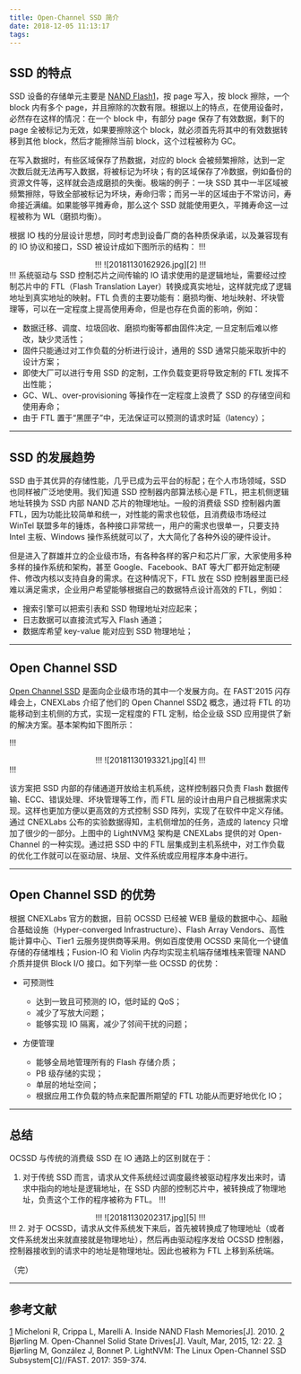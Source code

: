 ```yaml
---
title: Open-Channel SSD 简介
date: 2018-12-05 11:13:17
tags:
---
```



## SSD 的特点

SSD 设备的存储单元主要是 [NAND Flash][1][1]，按 page 写入，按 block 擦除，一个 block 内有多个 page，并且擦除的次数有限。根据以上的特点，在使用设备时，必然存在这样的情况：在一个 block 中，有部分 page 保存了有效数据，剩下的 page 全被标记为无效，如果要擦除这个 block，就必须首先将其中的有效数据转移到其他 block，然后才能擦除当前 block，这个过程被称为 GC。

在写入数据时，有些区域保存了热数据，对应的 block 会被频繁擦除，达到一定次数后就无法再写入数据，将被标记为坏块；有的区域保存了冷数据，例如备份的资源文件等，这样就会造成磨损的失衡。极端的例子：一块 SSD 其中一半区域被频繁擦除，导致全部被标记为坏块，寿命归零；而另一半的区域由于不常访问，寿命接近满编。如果能够平摊寿命，那么这个 SSD 就能使用更久，平摊寿命这一过程被称为 WL（磨损均衡）。

根据 IO 栈的分层设计思想，同时考虑到设备厂商的各种质保承诺，以及兼容现有的 IO 协议和接口，SSD 被设计成如下图所示的结构：
!!!
<center>
!!!
![20181130162926.jpg][2]
!!!
</center>
!!!
系统驱动与 SSD 控制芯片之间传输的 IO 请求使用的是逻辑地址，需要经过控制芯片中的 FTL（Flash Translation Layer）转换成真实地址，这样就完成了逻辑地址到真实地址的映射。FTL 负责的主要功能有：磨损均衡、地址映射、坏块管理等，可以在一定程度上提高使用寿命，但是也存在负面的影响，例如：

 - 数据迁移、调度、垃圾回收、磨损均衡等都由固件决定, 一旦定制后难以修改，缺少灵活性；
 - 固件只能通过对工作负载的分析进行设计，通用的 SSD 通常只能采取折中的设计方案；
 - 即使大厂可以进行专用 SSD 的定制，工作负载变更将导致定制的 FTL 发挥不出性能；
 - GC、WL、over-provisioning 等操作在一定程度上浪费了 SSD 的存储空间和使用寿命；
 - 由于 FTL 置于“黑匣子”中，无法保证可以预测的请求时延（latency）；


----------


## SSD 的发展趋势

SSD 由于其优异的存储性能，几乎已成为云平台的标配；在个人市场领域，SSD 也同样被广泛地使用。我们知道 SSD 控制器内部算法核心是 FTL，把主机侧逻辑地址转换为 SSD 内部 NAND 芯片的物理地址。一般的消费级 SSD 控制器内置 FTL，因为功能比较简单和统一，对性能的需求也较低，且消费级市场经过 WinTel 联盟多年的锤炼，各种接口非常统一，用户的需求也很单一，只要支持 Intel 主板、Windows 操作系统就可以了，大大简化了各种外设的硬件设计。

但是进入了群雄并立的企业级市场，有各种各样的客户和芯片厂家，大家使用多种多样的操作系统和架构，甚至 Google、Facebook、BAT 等大厂都开始定制硬件、修改内核以支持自身的需求。在这种情况下，FTL 放在 SSD 控制器里面已经难以满足需求，企业用户希望能够根据自己的数据特点设计高效的 FTL，例如：

 - 搜索引擎可以把索引表和 SSD 物理地址对应起来；
 - 日志数据可以直接流式写入 Flash 通道；
 - 数据库希望 key-value 能对应到 SSD 物理地址；


----------


## Open Channel SSD

[Open Channel SSD][3] 是面向企业级市场的其中一个发展方向。在 FAST'2015 闪存峰会上，CNEXLabs 介绍了他们的 Open Channel SSD[2] 概念，通过将 FTL 的功能移动到主机侧的方式，实现一定程度的 FTL 定制，给企业级 SSD 应用提供了新的解决方案。基本架构如下图所示：

!!!
<center>
!!!
![20181130193321.jpg][4]
!!!
</center>
!!!

该方案把 SSD 内部的存储通道开放给主机系统，这样控制器只负责 Flash 数据传输、ECC、错误处理、坏块管理等工作，而 FTL 层的设计由用户自己根据需求实现。这样也更加方便以更高效的方式控制 SSD 阵列，实现了在软件中定义存储。通过 CNEXLabs 公布的实验数据得知，主机侧增加的任务，造成的 latency 只增加了很少的一部分。上图中的 LightNVM[3] 架构是 CNEXLabs 提供的对 Open-Channel 的一种实现。通过把 SSD 中的 FTL 层集成到主机系统中，对工作负载的优化工作就可以在驱动层、块层、文件系统或应用程序本身中进行。


----------


## Open Channel SSD 的优势

根据 CNEXLabs 官方的数据，目前 OCSSD 已经被 WEB 量级的数据中心、超融合基础设施（Hyper-converged Infrastructure）、Flash Array Vendors、高性能计算中心、Tier1 云服务提供商等采用。例如百度使用 OCSSD 来简化一个键值存储的存储堆栈；Fusion-IO 和 Violin 内存均实现主机端存储堆栈来管理 NAND 介质并提供 Block I/O 接口。如下列举一些 OCSSD 的优势：

 - 可预测性
   - 达到一致且可预测的 IO，低时延的 QoS；
   - 减少了写放大问题；
   - 能够实现 IO 隔离，减少了邻间干扰的问题；

 - 方便管理
   - 能够全局地管理所有的 Flash 存储介质；
   - PB 级存储的实现；
   - 单层的地址空间；
   - 根据应用工作负载的特点来配置所期望的 FTL 功能从而更好地优化 IO；


----------


## 总结

OCSSD 与传统的消费级 SSD 在 IO 通路上的区别就在于：

1. 对于传统 SSD 而言，请求从文件系统经过调度最终被驱动程序发出来时，请求中指向的地址是逻辑地址，在 SSD 内部的控制芯片中，被转换成了物理地址，负责这个工作的程序被称为 FTL。
!!!
<center>
!!!
![20181130202317.jpg][5]
!!!
</center>
!!!
2. 对于 OCSSD，请求从文件系统发下来后，首先被转换成了物理地址（或者文件系统发出来就直接就是物理地址），然后再由驱动程序发给 OCSSD 控制器，控制器接收到的请求中的地址是物理地址。因此也被称为 FTL 上移到系统端。

（完）


----------


## 参考文献

[1] Micheloni R, Crippa L, Marelli A. Inside NAND Flash Memories[J]. 2010.
[2] Bjørling M. Open-Channel Solid State Drives[J]. Vault, Mar, 2015, 12: 22.
[3] Bjørling M, González J, Bonnet P. LightNVM: The Linux Open-Channel SSD Subsystem[C]//FAST. 2017: 359-374.


  [1]: https://link.springer.com/content/pdf/10.1007/978-90-481-9431-5.pdf
  [2]: http://blog.xxiong.me/usr/uploads/2018/11/1109110897.jpg
  [3]: https://events.static.linuxfound.org/sites/events/files/slides/LightNVM-Vault2015.pdf
  [4]: http://blog.xxiong.me/usr/uploads/2018/11/3099188414.jpg
  [5]: http://blog.xxiong.me/usr/uploads/2018/12/4056922680.jpg
